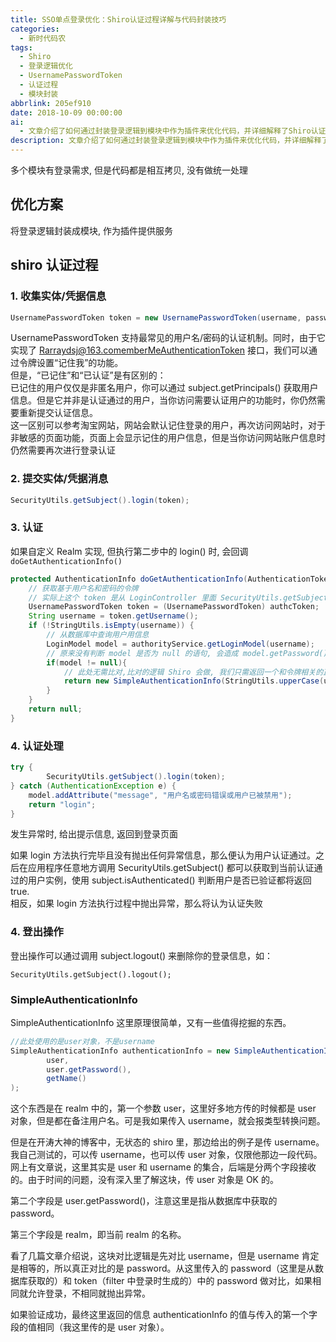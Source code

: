```yaml
---
title: SSO单点登录优化：Shiro认证过程详解与代码封装技巧
categories:
  - 新时代码农
tags:
  - Shiro
  - 登录逻辑优化
  - UsernamePasswordToken
  - 认证过程
  - 模块封装
abbrlink: 205ef910
date: 2018-10-09 00:00:00
ai:
  - 文章介绍了如何通过封装登录逻辑到模块中作为插件来优化代码，并详细解释了Shiro认证过程中的各个阶段。包括收集实体/凭据信息、提交凭证消息、执行认证和处理认证结果，以及登出操作。此外，文章还解析了SimpleAuthenticationInfo的使用方式及内部实现原理。
description: 文章介绍了如何通过封装登录逻辑到模块中作为插件来优化代码，并详细解释了Shiro认证过程中的各个阶段。包括收集实体/凭据信息、提交凭证消息、执行认证和处理认证结果，以及登出操作。此外，文章还解析了SimpleAuthenticationInfo的使用方式及内部实现原理。
---
```


多个模块有登录需求, 但是代码都是相互拷贝, 没有做统一处理

## 优化方案

将登录逻辑封装成模块, 作为插件提供服务

## shiro 认证过程

### 1. 收集实体/凭据信息

```java
UsernamePasswordToken token = new UsernamePasswordToken(username, password, true);
```

UsernamePasswordToken 支持最常见的用户名/密码的认证机制。同时，由于它实现了 Rarraydsj@163.comemberMeAuthenticationToken 接口，我们可以通过令牌设置“记住我”的功能。  
但是，“已记住”和“已认证”是有区别的：  
 已记住的用户仅仅是非匿名用户，你可以通过 subject.getPrincipals() 获取用户信息。但是它并非是认证通过的用户，当你访问需要认证用户的功能时，你仍然需要重新提交认证信息。  
 这一区别可以参考淘宝网站，网站会默认记住登录的用户，再次访问网站时，对于非敏感的页面功能，页面上会显示记住的用户信息，但是当你访问网站账户信息时仍然需要再次进行登录认证

### 2. 提交实体/凭据消息

```java
SecurityUtils.getSubject().login(token);
```

### 3. 认证

如果自定义 Realm 实现, 但执行第二步中的 login() 时, 会回调 `doGetAuthenticationInfo()`

```java
protected AuthenticationInfo doGetAuthenticationInfo(AuthenticationToken authcToken) throws AuthenticationException {
	// 获取基于用户名和密码的令牌
	// 实际上这个 token 是从 LoginController 里面 SecurityUtils.getSubject().login(token) 传过来的
	UsernamePasswordToken token = (UsernamePasswordToken) authcToken;
	String username = token.getUsername();
	if (!StringUtils.isEmpty(username)) {
		// 从数据库中查询用户用信息
		LoginModel model = authorityService.getLoginModel(username);
		// 原来没有判断 model 是否为 null 的语句, 会造成 model.getPassword() 语句 空指针异常
		if(model != null){
			// 此处无需比对,比对的逻辑 Shiro 会做, 我们只需返回一个和令牌相关的正确的验证信息
			return new SimpleAuthenticationInfo(StringUtils.upperCase(username), model.getPassword(), getName());
		}
	}
	return null;
}
```

### 4. 认证处理

```java
try {
		SecurityUtils.getSubject().login(token);
} catch (AuthenticationException e) {
	model.addAttribute("message", "用户名或密码错误或用户已被禁用");
	return "login";
}
```

发生异常时, 给出提示信息, 返回到登录页面

如果 login 方法执行完毕且没有抛出任何异常信息，那么便认为用户认证通过。之后在应用程序任意地方调用 SecurityUtils.getSubject() 都可以获取到当前认证通过的用户实例，使用 subject.isAuthenticated() 判断用户是否已验证都将返回 true.  
相反，如果 login 方法执行过程中抛出异常，那么将认为认证失败

### 4. 登出操作

登出操作可以通过调用 subject.logout() 来删除你的登录信息，如：

```
SecurityUtils.getSubject().logout();
```

### SimpleAuthenticationInfo

SimpleAuthenticationInfo 这里原理很简单，又有一些值得挖掘的东西。

```java
//此处使用的是user对象，不是username
SimpleAuthenticationInfo authenticationInfo = new SimpleAuthenticationInfo(
        user,
        user.getPassword(),
        getName()
);
```

这个东西是在 realm 中的，第一个参数 user，这里好多地方传的时候都是 user 对象，但是都在备注用户名。可是我如果传入 username，就会报类型转换问题。

但是在开涛大神的博客中，无状态的 shiro 里，那边给出的例子是传 username。我自己测试的，可以传 username，也可以传 user 对象，仅限他那边一段代码。网上有文章说，这里其实是 user 和 username 的集合，后端是分两个字段接收的。由于时间的问题，没有深入里了解这块，传 user 对象是 OK 的。

第二个字段是 user.getPassword()，注意这里是指从数据库中获取的 password。

第三个字段是 realm，即当前 realm 的名称。

看了几篇文章介绍说，这块对比逻辑是先对比 username，但是 username 肯定是相等的，所以真正对比的是 password。从这里传入的 password（这里是从数据库获取的）和 token（filter 中登录时生成的）中的 password 做对比，如果相同就允许登录，不相同就抛出异常。

如果验证成功，最终这里返回的信息 authenticationInfo 的值与传入的第一个字段的值相同（我这里传的是 user 对象）。
